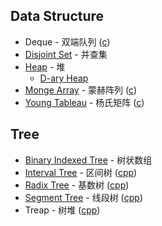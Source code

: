 ## Data Structure
* Deque - 双端队列 ([c](https://github.com/wuzhiyi/data-structure/blob/master/deque.c))
* [Disjoint Set](https://github.com/wuzhiyi/data-structure/blob/master/disjoint-set.md) - 并查集
* [Heap](https://github.com/wuzhiyi/data-structure/blob/master/heap.md) - 堆
    * [D-ary Heap](https://github.com/wuzhiyi/data-structure/blob/master/d-ary-heap.c)
* [Monge Array](https://github.com/wuzhiyi/data-structure/blob/master/monge-array.md) - 蒙赫阵列 ([c](https://github.com/wuzhiyi/data-structure/blob/master/monge-array.c))
* [Young Tableau](https://github.com/wuzhiyi/data-structure/blob/master/young-tableau.md) - 杨氏矩阵 ([c](https://github.com/wuzhiyi/data-structure/blob/master/young-tableau.c))

## Tree
* [Binary Indexed Tree](https://github.com/wuzhiyi/data-structure/blob/master/binary-indexed-tree.md) - 树状数组
* [Interval Tree](https://github.com/wuzhiyi/data-structure/blob/master/interval-tree.md) - 区间树 ([cpp](https://github.com/wuzhiyi/data-structure/blob/master/interval-tree.cpp))
* [Radix Tree](https://github.com/wuzhiyi/data-structure/blob/master/radix-tree.md) - 基数树 ([cpp](https://github.com/wuzhiyi/data-structure/blob/master/radix-tree.cpp))
* [Segment Tree](https://github.com/wuzhiyi/data-structure/blob/master/segment-tree.md) - 线段树 ([cpp](https://github.com/wuzhiyi/data-structure/blob/master/segment-tree.cpp))
* Treap - 树堆 ([cpp](https://github.com/wuzhiyi/data-structure/blob/master/treap.cpp))
